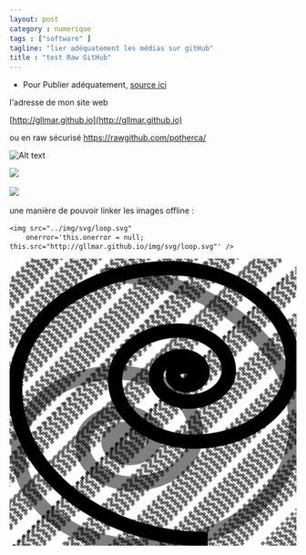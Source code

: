```yaml
---
layout: post  
category : numerique  
tags : ["software" ]  
tagline: "lier adéquatement les médias sur gitHub"  
title : "test Raw GitHub"
---
```

* Pour Publier adéquatement, [source ici](http://stackoverflow.com/questions/13808020/include-an-svg-hosted-on-github-in-markdown)

l'adresse de mon site web  

[http://gllmar.github.io](http://gllmar.github.io)

ou en raw sécurisé
https://rawgithub.com/potherca/


![Alt text](https://rawgithub.com/potherca/StackOverflow/gh-pages/question.13808020.include-an-svg-hosted-on-github-in-markdown/controllers_brief.svg)


![](http://potherca.github.io/StackOverflow/question.13808020.include-an-svg-hosted-on-github-in-markdown/controllers_brief.svg)



![](http://gllmar.github.io/img/svg/loop.svg)



une manière de pouvoir linker les images offline : 

    <img src="../img/svg/loop.svg" 
    	onerror='this.onerror = null; this.src="http://gllmar.github.io/img/svg/loop.svg"' />


<img src="../img/svg/loop.svg" 
	onerror='this.onerror = null; this.src="http://gllmar.github.io/img/svg/loop.svg"' />

